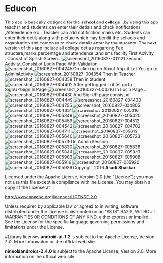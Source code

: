 # Educon
This app is basically designed for the **school** and **college** ..by using this app teacher and students can enter their detials and check notifications ,Atteendence etc.. Teacher can add notification,marks etc. Students can enter their detils along with picture which may benifit the schools and organisation and compnies to check details enter by the students. The next version of this app include all college detials regarding Fee structure,marks,percentage and attendence..and sms facility
First Activity ..Consist of Splash Screen..
![screenshot_20160827-011121](https://cloud.githubusercontent.com/assets/21233478/18018634/9efd3e54-6bf5-11e6-9fb2-495a74963bf7.png)
Second Activity..Consist of Login Page With Validation
![screenshot_20160827-004245](https://cloud.githubusercontent.com/assets/21233478/18018664/bc485c50-6bf5-11e6-9b51-e31d92052c05.png)
On clicking on About App..it Let You go to AdminActivity 
![screenshot_20160827-004354](https://cloud.githubusercontent.com/assets/21233478/18018709/0452c2ba-6bf6-11e6-80e1-26b0a9ea4137.png)
Then in Teacher
![screenshot_20160827-004358](https://cloud.githubusercontent.com/assets/21233478/18018741/3a42ad36-6bf6-11e6-9a9b-b8e142fc0082.png)
Then in Student
![screenshot_20160827-004402](https://cloud.githubusercontent.com/assets/21233478/18018764/64d97f52-6bf6-11e6-9853-6285b2d7e8ef.png)
After get logged in it let go to SignUP/Sign In Page
![screenshot_20160827-004316](https://cloud.githubusercontent.com/assets/21233478/18018801/9bbc545e-6bf6-11e6-885b-3a871a913418.png)
In Login Page ..
![screenshot_20160827-004430](https://cloud.githubusercontent.com/assets/21233478/18018855/cd413670-6bf6-11e6-9673-317f2fcdcff5.png)
And SignUP page consist of
![screenshot_20160827-004449](https://cloud.githubusercontent.com/assets/21233478/18018879/eba2e492-6bf6-11e6-823c-b3494aaac6c0.png)
![screenshot_20160827-004430](https://cloud.githubusercontent.com/assets/21233478/18018931/324cb97c-6bf7-11e6-8274-caa10e161da5.png)
![screenshot_20160827-004755](https://cloud.githubusercontent.com/assets/21233478/18019004/a7088ae8-6bf7-11e6-9b9b-3e2a7d0c2e12.png)
![screenshot_20160827-004805](https://cloud.githubusercontent.com/assets/21233478/18019015/b58558bc-6bf7-11e6-92af-23ef1965f788.png)
![screenshot_20160827-004831](https://cloud.githubusercontent.com/assets/21233478/18019016/b6120992-6bf7-11e6-81a0-0b20f95ce948.png)
![screenshot_20160827-005316](https://cloud.githubusercontent.com/assets/21233478/18019029/c5b2db56-6bf7-11e6-9c02-723cf4008ae5.png)
![screenshot_20160827-005349](https://cloud.githubusercontent.com/assets/21233478/18019038/d173beba-6bf7-11e6-9f4f-f4e733a3a4aa.png)
![screenshot_20160827-005420](https://cloud.githubusercontent.com/assets/21233478/18019046/dfab2bb2-6bf7-11e6-9696-b670141b51a7.png)
![screenshot_20160827-005459](https://cloud.githubusercontent.com/assets/21233478/18019052/ebbdb5b4-6bf7-11e6-90b8-24a8dd6af32b.png)
![screenshot_20160827-004512](https://cloud.githubusercontent.com/assets/21233478/18019104/38157776-6bf8-11e6-8399-a623beb5559d.png)
![screenshot_20160827-004542](https://cloud.githubusercontent.com/assets/21233478/18019117/4a1f8808-6bf8-11e6-9ccf-f95e59e47265.png)
![screenshot_20160827-004702](https://cloud.githubusercontent.com/assets/21233478/18019124/53a45ade-6bf8-11e6-9409-6396c7650d65.png)
![screenshot_20160827-004711](https://cloud.githubusercontent.com/assets/21233478/18019143/6e8f8d50-6bf8-11e6-9322-de48a097c4fc.png)
![screenshot_20160827-005613](https://cloud.githubusercontent.com/assets/21233478/18019162/821ed11e-6bf8-11e6-94c6-9fbc19eef2bc.png)
![screenshot_20160827-005640](https://cloud.githubusercontent.com/assets/21233478/18019174/8eb321b4-6bf8-11e6-9478-200207ec9ba8.png)
![screenshot_20160827-005723](https://cloud.githubusercontent.com/assets/21233478/18019197/a739e812-6bf8-11e6-9c6a-902c00891d1d.png)
![screenshot_20160827-005730](https://cloud.githubusercontent.com/assets/21233478/18019209/af1dded0-6bf8-11e6-8763-d9f45b4ad4ec.png)
In Admin Session
![screenshot_20160827-005830](https://cloud.githubusercontent.com/assets/21233478/18019255/cf56a89e-6bf8-11e6-8560-ac4717834447.png)
![screenshot_20160827-005838](https://cloud.githubusercontent.com/assets/21233478/18019282/e4ab9dd0-6bf8-11e6-9497-c416508938ef.png)
![screenshot_20160827-005844](https://cloud.githubusercontent.com/assets/21233478/18019270/de85e17c-6bf8-11e6-863b-9eb92445e947.png)
![screenshot_20160827-005847](https://cloud.githubusercontent.com/assets/21233478/18019271/e09f1eb0-6bf8-11e6-8021-ee4156e729af.png)
![screenshot_20160827-005903](https://cloud.githubusercontent.com/assets/21233478/18019289/ef895f08-6bf8-11e6-8994-17c24b5678d0.png)
![screenshot_20160827-005908](https://cloud.githubusercontent.com/assets/21233478/18019293/f22c5134-6bf8-11e6-9e72-f539d736268e.png)
![screenshot_20160827-005916](https://cloud.githubusercontent.com/assets/21233478/18019300/fa8bdb42-6bf8-11e6-8b5a-c934010f33ee.png)
![screenshot_20160827-005920](https://cloud.githubusercontent.com/assets/21233478/18019301/ff836d04-6bf8-11e6-95f7-6def68abd5a1.png)
![screenshot_20160827-005939](https://cloud.githubusercontent.com/assets/21233478/18019311/0c2b6f66-6bf9-11e6-84a3-1e09bb58ba04.png)
Copyright 2016 **Anadi Shankar**

Licensed under the Apache License, Version 2.0 (the "License");
you may not use this file except in compliance with the License.
You may obtain a copy of the License at

   http://www.apache.org/licenses/LICENSE-2.0

Unless required by applicable law or agreed to in writing, software
distributed under the License is distributed on an "AS IS" BASIS,
WITHOUT WARRANTIES OR CONDITIONS OF ANY KIND, either express or implied.
See the License for the specific language governing permissions and
limitations under the License.

#Library licenses
**android-ui-1.2** is subject to the Apache License, Version 2.0. More information on the official web site.

**nineoldandroids-2.4.0** is subject to the Apache License, Version 2.0. More information on the official web site.

